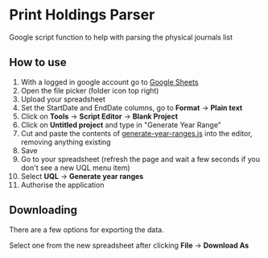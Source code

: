 # Print Holdings Parser

Google script function to help with parsing the physical journals list

## How to use

1. With a logged in google account go to [Google Sheets](https://sheets.google.com)
1. Open the file picker (folder icon top right)
1. Upload your spreadsheet
1. Set the StartDate and EndDate columns, go to **Format** -> **Plain text** 
1. Click on **Tools** -> **Script Editor** -> **Blank Project**
1. Click on **Untitled project** and type in "Generate Year Range"
1. Cut and paste the contents of [generate-year-ranges.js](https://github.com/uqlibrary/print-holdings/blob/master/generate-year-ranges.js) into the editor, removing anything existing
1. Save
1. Go to your spreadsheet (refresh the page and wait a few seconds if you don't see a new UQL menu item)
1. Select **UQL** -> **Generate year ranges**
1. Authorise the application

## Downloading

There are a few options for exporting the data.

Select one from the new spreadsheet after clicking **File** -> **Download As**

